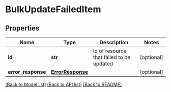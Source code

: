 # BulkUpdateFailedItem


## Properties
Name | Type | Description | Notes
------------ | ------------- | ------------- | -------------
**id** | **str** | Id of resource that failed to be updated | [optional] 
**error_response** | [**ErrorResponse**](ErrorResponse.md) |  | [optional] 

[[Back to Model list]](../README.md#documentation-for-models) [[Back to API list]](../README.md#documentation-for-api-endpoints) [[Back to README]](../README.md)


